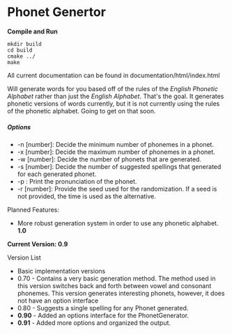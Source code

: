 # Phonet Genertor

**Compile and Run**
```
mkdir build
cd build
cmake ../
make
```

All current documentation can be found in documentation/html/index.html

Will generate words for you based off of the rules of the *English Phonetic Alphabet* rather than just the *English Alphabet*. That's the goal. It generates phonetic versions of words currently, but it is not currently using the rules of the phonetic alphabet. Going to get on that soon.

##### Options
- -n [number]: Decide the minimum number of phonemes in a phonet.
- -x [number]: Decide the maximum number of phonemes in a phonet.
- -w [number]: Decide the number of phonets that are generated.
- -s [number]: Decide the number of suggested spellings that generated for each generated phonet.
- -p         : Print the pronunciation of the phonet.
- -r [number]: Provide the seed used for the randomization. If a seed is not provided, the time is used as the alternative.

Planned Features:
- More robust generation system in order to use any phonetic alphabet. **1.0**

**Current Version: 0.9**

Version List
- Basic implementation versions
- 0.70 - Contains a very basic generation method. The method used in this version switches back and forth between vowel and consonant phonemes. This version generates interesting phonets, however, it does not have an option interface
- 0.80 - Suggests a single spelling for any Phonet generated.
- **0.90** - Added an options interface for the PhonetGenerator.
- **0.91** - Added more options and organized the output.
